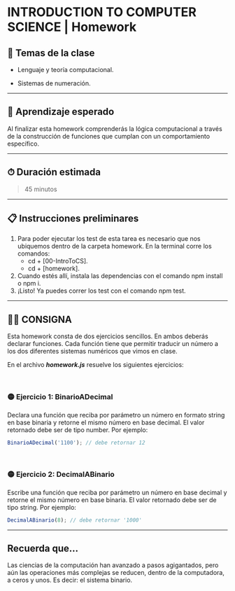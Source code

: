 # INTRODUCTION TO COMPUTER SCIENCE | Homework

## 📒 Temas de la clase

-  Lenguaje y teoría computacional.

-  Sistemas de numeración.

---

## 👀 Aprendizaje esperado

Al finalizar esta homework comprenderás la lógica computacional a través de la construcción de funciones que cumplan con un comportamiento específico.

---

## ⏱ Duración estimada

> 45 minutos

---

## 📋 Instrucciones preliminares

1. Para poder ejecutar los test de esta tarea es necesario que nos ubiquemos dentro de la carpeta homework. En la terminal corre los comandos:
   -  cd + [00-IntroToCS].
   -  cd + [homework].
2. Cuando estés allí, instala las dependencias con el comando npm install o npm i.
3. ¡Listo! Ya puedes correr los test con el comando npm test.

---

## 👩‍💻 **CONSIGNA**

Esta homework consta de dos ejercicios sencillos. En ambos deberás declarar funciones. Cada función tiene que permitir traducir un número a los dos diferentes sistemas numéricos que vimos en clase.

En el archivo **_homework.js_** resuelve los siguientes ejercicios:

</br >

### 🟡 **Ejercicio 1: BinarioADecimal**

Declara una función que reciba por parámetro un número en formato string en base binaria y retorne el mismo número en base decimal. El valor retornado debe ser de tipo number. Por ejemplo:

```javascript
BinarioADecimal('1100'); // debe retornar 12
```

</br >

### 🟡 **Ejercicio 2: DecimalABinario**

Escribe una función que reciba por parámetro un número en base decimal y retorne el mismo número en base binaria. El valor retornado debe ser de tipo string. Por ejemplo:

```javascript
DecimalABinario(8); // debe retornar '1000'
```

---

## Recuerda que...

Las ciencias de la computación han avanzado a pasos agigantados, pero aún las operaciones más complejas se reducen, dentro de la computadora, a ceros y unos. Es decir: el sistema binario.
